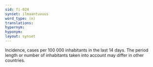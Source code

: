 ```yaml
---
sid: fi-024
synset: ilmaantuvuus
word_type: (n)
translations: 
hypernym: 
hyponym: 
layout: synset
---
```

Incidence, cases per 100 000 inhabitants in the last 14 days. The period length or number of inhabitants taken into account may differ in other countries.